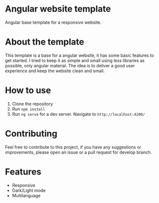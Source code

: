 # Angular website template

Angular base template for a responsive website.

# About the template

This template is a base for a angular website, it has some basic features to get started.
I tried to keep it as simple and small using less libraries as possible, only angular material.
The idea is to deliver a good user experience and keep the website clean and small.

# How to use

1. Clone the repository
2. Run `npm install`
3. Run `ng serve` for a dev server. Navigate to `http://localhost:4200/`

# Contributing

Feel free to contribute to this project, if you have any suggestions or improvements, please open an issue or a pull request for develop branch.

# Features

- Responsive
- Dark/Light mode
- Multilanguage
